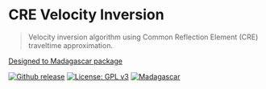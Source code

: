 # CRE Velocity Inversion

> Velocity inversion algorithm using Common Reflection Element (CRE) traveltime approximation.

[Designed to Madagascar package](https://ahay.org)

[![Github release](https://img.shields.io/github/v/release/Dirack/creVelocityInversion)](https://github.com/Dirack/creVelocityInversion/releases/latest) [![License: GPL v3](https://img.shields.io/badge/License-GPLv3-blue.svg)](https://www.gnu.org/licenses/gpl-3.0) [![Madagascar](https://img.shields.io/badge/Madagascar-v3.0-blue)](https://github.com/ahay/src/tree/master)
